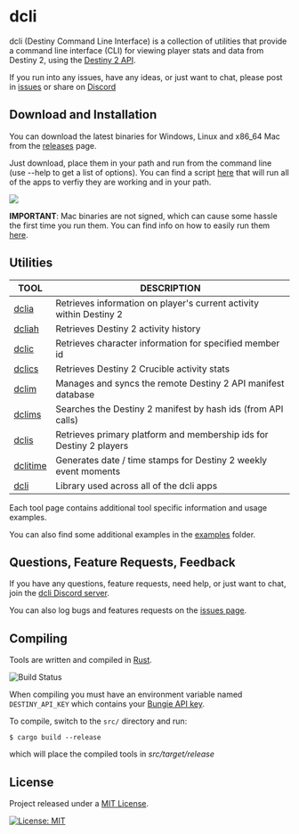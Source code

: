 # dcli

dcli (Destiny Command Line Interface) is a collection of utilities that provide a command line interface (CLI) for viewing player stats and data from Destiny 2, using the [Destiny 2 API](https://github.com/Bungie-net/api).

If you run into any issues, have any ideas, or just want to chat, please post in [issues](https://github.com/mikechambers/dcli/issues) or share on [Discord](https://discord.gg/2Y8bV2Mq3p)

## Download and Installation

You can download the latest binaries for Windows, Linux and x86_64 Mac from the [releases](https://github.com/mikechambers/dcli-gha/releases/latest) page.

Just download, place them in your path and run from the command line (use --help to get a list of options). You can find a script [here](https://github.com/mikechambers/dcli/blob/main/tests/) that will run all of the apps to verfiy they are working and in your path.

[![](https://img.shields.io/github/v/release/mikechambers/dcli?style=social)](https://github.com/mikechambers/dcli-gha/releases/latest)

**IMPORTANT**: Mac binaries are not signed, which can cause some hassle the first time you run them. You can find info on how to easily run them [here](https://github.com/mikechambers/dcli/wiki/Running-dcli-tools-on-Mac-OS-X).

## Utilities

| TOOL | DESCRIPTION |
| --- | --- |
| [dclia](https://github.com/mikechambers/dcli/tree/main/src/dclia) | Retrieves information on player's current activity within Destiny 2 |
| [dcliah](https://github.com/mikechambers/dcli/tree/main/src/dcliah) | Retrieves Destiny 2 activity history |
| [dclic](https://github.com/mikechambers/dcli/tree/main/src/dclic) | Retrieves character information for specified member id |
| [dclics](https://github.com/mikechambers/dcli/tree/main/src/dclics) | Retrieves Destiny 2 Crucible activity stats |
| [dclim](https://github.com/mikechambers/dcli/tree/main/src/dclim) | Manages and syncs the remote Destiny 2 API manifest database |
| [dclims](https://github.com/mikechambers/dcli/tree/main/src/dclims) | Searches the Destiny 2 manifest by hash ids (from API calls) |
| [dclis](https://github.com/mikechambers/dcli/tree/main/src/dclis) | Retrieves primary platform and membership ids for Destiny 2 players |
| [dclitime](https://github.com/mikechambers/dcli/tree/main/src/dclitime) | Generates date / time stamps for Destiny 2 weekly event moments |
| [dcli](https://github.com/mikechambers/dcli/tree/main/src/dcli) | Library used across all of the dcli apps |
    
    
Each tool page contains additional tool specific information and usage examples.

You can also find some additional examples in the [examples](examples/) folder.

## Questions, Feature Requests, Feedback

If you have any questions, feature requests, need help, or just want to chat, join the [dcli Discord server](https://discord.gg/2Y8bV2Mq3p).

You can also log bugs and features requests on the [issues page](https://github.com/mikechambers/dcli/issues).

## Compiling

Tools are written and compiled in [Rust](https://www.rust-lang.org/).

![Build Status](https://github.com/mikechambers/dcli/workflows/dcli/badge.svg)

When compiling you must have an environment variable named `DESTINY_API_KEY` which contains your [Bungie API key](https://www.bungie.net/en/Application).

To compile, switch to the `src/` directory and run:

```
$ cargo build --release
```

which will place the compiled tools in *src/target/release*

## License

Project released under a [MIT License](LICENSE.md).

[![License: MIT](https://img.shields.io/badge/License-MIT-orange.svg)](LICENSE.md)

